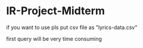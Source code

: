 # IR-Project-Midterm
if you want to use pls put csv file as "lyrics-data.csv"

first query will be very time consuming
